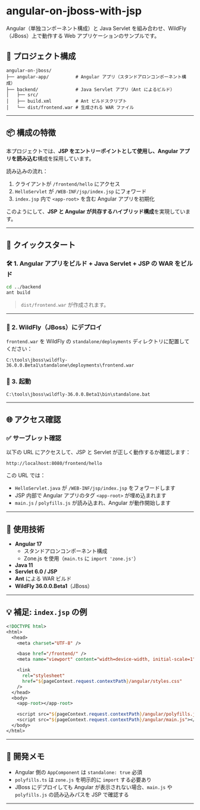 # angular-on-jboss-with-jsp

Angular（単独コンポーネント構成）と Java Servlet を組み合わせ、WildFly（JBoss）上で動作する Web アプリケーションのサンプルです。

## 📁 プロジェクト構成

```
angular-on-jboss/
├── angular-app/          # Angular アプリ（スタンドアロンコンポーネント構成）
├── backend/              # Java Servlet アプリ（Ant によるビルド）
│   ├── src/
│   ├── build.xml         # Ant ビルドスクリプト
│   └── dist/frontend.war # 生成される WAR ファイル
```

---

## 📦 構成の特徴

本プロジェクトでは、**JSP をエントリーポイントとして使用し、Angular アプリを読み込む**構成を採用しています。

読み込みの流れ：

1. クライアントが `/frontend/hello` にアクセス
2. `HelloServlet` が `/WEB-INF/jsp/index.jsp` にフォワード
3. `index.jsp` 内で `<app-root>` を含む Angular アプリを初期化

このようにして、**JSP と Angular が共存するハイブリッド構成**を実現しています。

---

## 🚀 クイックスタート

### 🛠 1. Angular アプリをビルド + Java Servlet + JSP の WAR をビルド

```bash
cd ../backend
ant build
```

> `dist/frontend.war` が作成されます。

---

### 🔧 2. WildFly（JBoss）にデプロイ

`frontend.war` を WildFly の `standalone/deployments` ディレクトリに配置してください：

```
C:\tools\jboss\wildfly-36.0.0.Beta1\standalone\deployments\frontend.war
```

### 🐘 3. 起動

```
C:\tools\jboss\wildfly-36.0.0.Beta1\bin\standalone.bat
```

---

## 🌐 アクセス確認

### ✅ サーブレット確認

以下の URL にアクセスして、JSP と Servlet が正しく動作するか確認します：

```
http://localhost:8080/frontend/hello
```

この URL では：

- `HelloServlet.java` が `/WEB-INF/jsp/index.jsp` をフォワードします
- JSP 内部で Angular アプリのタグ `<app-root>` が埋め込まれます
- `main.js` / `polyfills.js` が読み込まれ、Angular が動作開始します

---

## 📜 使用技術

- **Angular 17**
  - スタンドアロンコンポーネント構成
  - Zone.js を使用（`main.ts` に `import 'zone.js'`）
- **Java 11**
- **Servlet 6.0 / JSP**
- **Ant** による WAR ビルド
- **WildFly 36.0.0.Beta1**（JBoss）

---

## 💡 補足: `index.jsp` の例

```jsp
<!DOCTYPE html>
<html>
  <head>
    <meta charset="UTF-8" />

    <base href="/frontend/" />
    <meta name="viewport" content="width=device-width, initial-scale=1" />

    <link
      rel="stylesheet"
      href="${pageContext.request.contextPath}/angular/styles.css"
    />
  </head>
  <body>
    <app-root></app-root>

    <script src="${pageContext.request.contextPath}/angular/polyfills.js"></script>
    <script src="${pageContext.request.contextPath}/angular/main.js"></script>
  </body>
</html>
```

---

## 🧪 開発メモ

- Angular 側の `AppComponent` は `standalone: true` 必須
- `polyfills.ts` は `zone.js` を明示的に `import` する必要あり
- JBoss にデプロイしても Angular が表示されない場合、`main.js` や `polyfills.js` の読み込みパスを JSP で確認する

---
